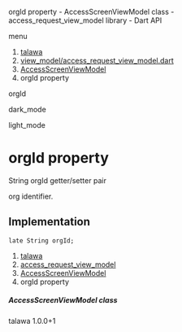 




orgId property - AccessScreenViewModel class - access\_request\_view\_model library - Dart API







menu

1. [talawa](../../index.html)
2. [view\_model/access\_request\_view\_model.dart](../../view_model_access_request_view_model/view_model_access_request_view_model-library.html)
3. [AccessScreenViewModel](../../view_model_access_request_view_model/AccessScreenViewModel-class.html)
4. orgId property

orgId


dark\_mode

light\_mode




# orgId property


String
orgId
getter/setter pair

org identifier.


## Implementation

```
late String orgId;
```

 


1. [talawa](../../index.html)
2. [access\_request\_view\_model](../../view_model_access_request_view_model/view_model_access_request_view_model-library.html)
3. [AccessScreenViewModel](../../view_model_access_request_view_model/AccessScreenViewModel-class.html)
4. orgId property

##### AccessScreenViewModel class





talawa
1.0.0+1






